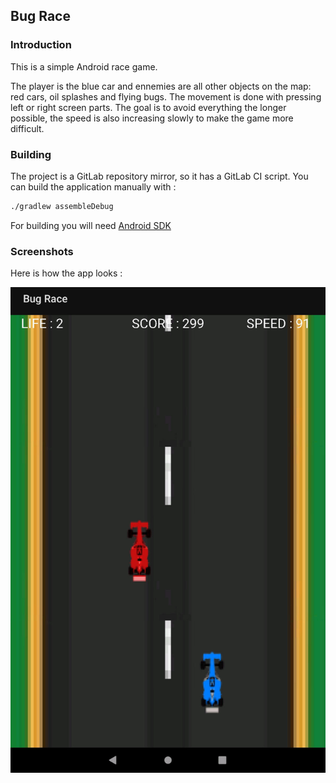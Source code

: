 ## Bug Race

### Introduction
This is a simple Android race game.

The player is the blue car and ennemies are all other objects on the map: red cars, oil splashes and flying bugs. The movement is done with pressing left or right screen parts. The goal is to avoid everything the longer possible, the speed is also increasing slowly to make the game more difficult.

### Building

The project is a GitLab repository mirror, so it has a GitLab CI script.
You can build the application manually with :
```bash
./gradlew assembleDebug
```
For building you will need [Android SDK](https://developer.android.com/about/versions/10/setup-sdk)

### Screenshots

Here is how the app looks : 

![](docs/screenshot.jpg)
